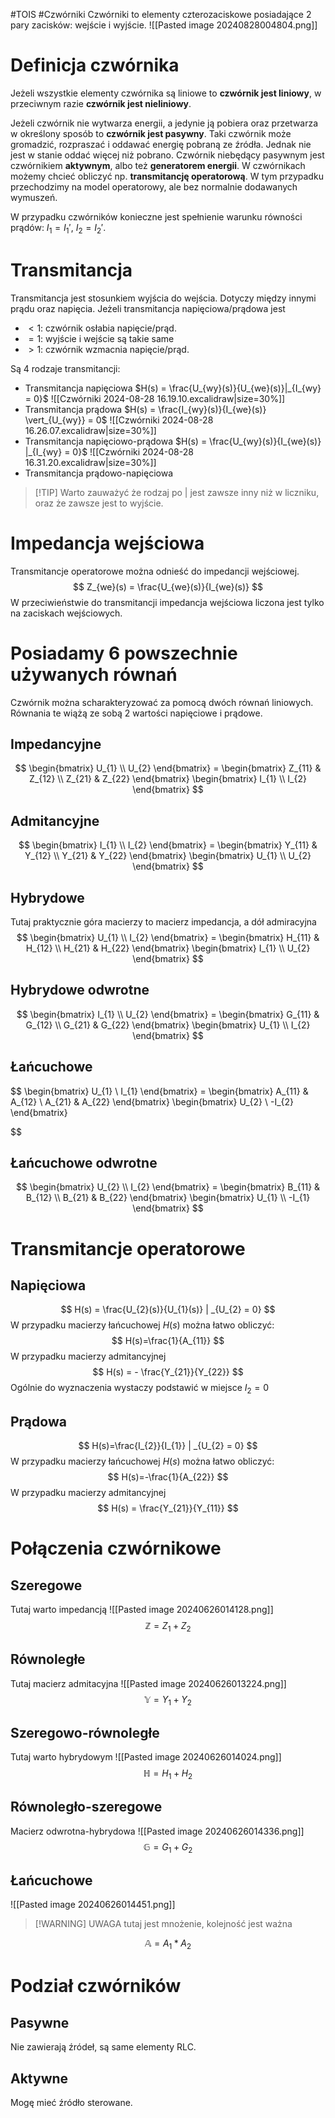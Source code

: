 #TOIS #Czwórniki
Czwórniki to elementy czterozaciskowe posiadające 2 pary zacisków: wejście i wyjście.
![[Pasted image 20240828004804.png]]
# Definicja czwórnika
Jeżeli wszystkie elementy czwórnika są liniowe to **czwórnik jest liniowy**, w przeciwnym razie **czwórnik jest nieliniowy**.

Jeżeli czwórnik nie wytwarza energii, a jedynie ją pobiera oraz przetwarza w określony sposób to **czwórnik jest pasywny**. Taki czwórnik może gromadzić, rozpraszać i oddawać energię pobraną ze źródła. Jednak nie jest w stanie oddać więcej niż pobrano.
Czwórnik niebędący pasywnym jest czwórnikiem **aktywnym**, albo też **generatorem energii**.
W czwórnikach możemy chcieć obliczyć np. **transmitancję operatorową**. W tym przypadku przechodzimy na model operatorowy, ale bez normalnie dodawanych wymuszeń.

W przypadku czwórników konieczne jest spełnienie warunku równości prądów: $I_{1} = I_{1}'$, $I_{2} = I_{2}'$.

# Transmitancja
Transmitancja jest stosunkiem wyjścia do wejścia. Dotyczy między innymi prądu oraz napięcia. 
Jeżeli transmitancja napięciowa/prądowa jest
- $< 1$: czwórnik osłabia napięcie/prąd.
- $=1$: wyjście i wejście są takie same
- $> 1$: czwórnik wzmacnia napięcie/prąd.

Są 4 rodzaje transmitancji:
- Transmitancja napięciowa $H(s) = \frac{U_{wy}(s)}{U_{we}(s)}|_{I_{wy} = 0}$
  ![[Czwórniki 2024-08-28 16.19.10.excalidraw|size=30%]]
- Transmitancja prądowa $H(s) = \frac{I_{wy}(s)}{I_{we}(s)} \vert_{U_{wy}} = 0$
  ![[Czwórniki 2024-08-28 16.26.07.excalidraw|size=30%]]
- Transmitancja napięciowo-prądowa $H(s) = \frac{U_{wy}(s)}{I_{we}(s)} |_{I_{wy} = 0}$
  ![[Czwórniki 2024-08-28 16.31.20.excalidraw|size=30%]]
- Transmitancja prądowo-napięciowa
> [!TIP] Warto zauważyć że rodzaj po | jest zawsze inny niż w liczniku, oraz że zawsze jest to wyjście.
# Impedancja wejściowa
Transmitancje operatorowe można odnieść do impedancji wejściowej. 
$$
Z_{we}(s) = \frac{U_{we}(s)}{I_{we}(s)}
$$
W przeciwieństwie do transmitancji impedancja wejściowa liczona jest tylko na zaciskach wejściowych.


# Posiadamy 6 powszechnie używanych równań
Czwórnik można scharakteryzować za pomocą dwóch równań liniowych. Równania te wiążą ze sobą 2 wartości napięciowe i prądowe.
## Impedancyjne
$$
\begin{bmatrix}
U_{1} \\
U_{2}
\end{bmatrix}
= \begin{bmatrix}
Z_{11} & Z_{12} \\
Z_{21} & Z_{22}
\end{bmatrix}
\begin{bmatrix}
I_{1} \\
I_{2}
\end{bmatrix}
$$
## Admitancyjne
$$
\begin{bmatrix}
I_{1} \\
I_{2}
\end{bmatrix} =
\begin{bmatrix}
Y_{11} & Y_{12} \\
Y_{21} & Y_{22}
\end{bmatrix}
\begin{bmatrix}
U_{1} \\
U_{2}
\end{bmatrix}
$$

## Hybrydowe
Tutaj praktycznie góra macierzy to macierz impedancja, a dół admiracyjna
$$
\begin{bmatrix}
U_{1} \\
I_{2}
\end{bmatrix} = 
\begin{bmatrix}
H_{11} & H_{12} \\
H_{21} & H_{22}
\end{bmatrix}
\begin{bmatrix}
I_{1} \\
U_{2}
\end{bmatrix}
$$
## Hybrydowe odwrotne
$$
\begin{bmatrix}
I_{1} \\
U_{2}
\end{bmatrix} = 
\begin{bmatrix}
G_{11} & G_{12} \\
G_{21} & G_{22}
\end{bmatrix}
\begin{bmatrix}
U_{1} \\
I_{2}
\end{bmatrix}
$$
## Łańcuchowe
$$
\begin{bmatrix}
U_{1} \\
I_{1}
\end{bmatrix} =
\begin{bmatrix}
A_{11} & A_{12} \\
A_{21} & A_{22}
\end{bmatrix}
\begin{bmatrix}
U_{2} \\
-I_{2}
\end{bmatrix}

$$
## Łańcuchowe odwrotne
$$
\begin{bmatrix}
U_{2} \\
I_{2}
\end{bmatrix} =
\begin{bmatrix}
B_{11} & B_{12} \\
B_{21} & B_{22}
\end{bmatrix}
\begin{bmatrix}
U_{1} \\
-I_{1}
\end{bmatrix}
$$
# Transmitancje operatorowe
## Napięciowa
$$
H(s) = \frac{U_{2}(s)}{U_{1}(s)} | _{U_{2} = 0}
$$
W przypadku macierzy łańcuchowej $H(s)$ można łatwo obliczyć:
$$
H(s)=\frac{1}{A_{11}}
$$
W przypadku macierzy admitancyjnej
$$
H(s) = - \frac{Y_{21}}{Y_{22}}
$$
Ogólnie do wyznaczenia wystaczy podstawić w miejsce $I_{2} = 0$
## Prądowa
$$
H(s)=\frac{I_{2}}{I_{1}} | _{U_{2} = 0}
$$
W przypadku macierzy łańcuchowej $H(s)$ można łatwo obliczyć:
$$
H(s)=-\frac{1}{A_{22}}
$$
W przypadku macierzy admitancyjnej
$$
H(s) =  \frac{Y_{21}}{Y_{11}}
$$
# Połączenia czwórnikowe
## Szeregowe
Tutaj warto impedancją
![[Pasted image 20240626014128.png]]
$$
\mathbb{Z} = Z_{1} + Z_{2}
$$
## Równoległe
Tutaj macierz admitacyjna
![[Pasted image 20240626013224.png]]
$$
\mathbb{Y} = Y_{1} + Y_{2}
$$
## Szeregowo-równoległe
Tutaj warto hybrydowym
![[Pasted image 20240626014024.png]]
$$
\mathbb{H}=H_{1}+H_{2}
$$
## Równoległo-szeregowe
Macierz odwrotna-hybrydowa
![[Pasted image 20240626014336.png]]
$$
\mathbb{G} = G_{1} + G_{2}
$$
## Łańcuchowe
![[Pasted image 20240626014451.png]]
> [!WARNING] UWAGA
> tutaj jest mnożenie, kolejność jest ważna

$$
\mathbb{A} = A_{1}*A_{2}
$$
# Podział czwórników
## Pasywne
Nie zawierają źródeł, są same elementy RLC.
## Aktywne
Mogę mieć źródło sterowane.